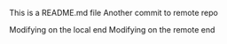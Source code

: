 This is a README.md file
Another commit to remote repo

Modifying on the local end
Modifying on the remote end
